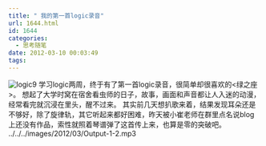 ```yaml
---
title: " 我的第一首logic录音"
url: 1644.html
id: 1644
categories:
  - 思考随笔
date: 2012-03-10 00:03:49
tags:
---
```


![logic9](../../../images/2012/03/logic.jpg "logic") 学习logic两周，终于有了第一首logic录音，很简单却很喜欢的<绿之座>。 想起了大学时窝在宿舍看虫师的日子，故事，画面和声音都让人入迷的动漫，经常看完就沉浸在里头，醒不过来。 其实前几天想扒歌来着，结果发现耳朵还是不够好，除了旋律轨，其它听起来都好困难，昨天被小崔老师在群里点名说blog上还没有作品，索性就照着琴谱弹了这首传上来，也算是零的突破吧。 ../../../images/2012/03/Output-1-2.mp3
